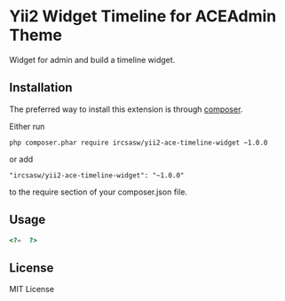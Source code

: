 Yii2 Widget Timeline for ACEAdmin Theme
=======================================

Widget for admin and build a timeline widget.

## Installation
The preferred way to install this extension is through [composer](https://getcomposer.org/).

Either run
~~~
php composer.phar require ircsasw/yii2-ace-timeline-widget ~1.0.0
~~~
or add
~~~
"ircsasw/yii2-ace-timeline-widget": "~1.0.0"
~~~
to the require section of your composer.json file.

## Usage
```php
<?=  ?>
```

## License
MIT License
